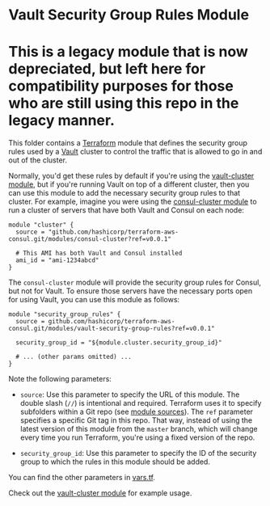 # Vault Security Group Rules Module
# This is a legacy module that is now depreciated, but left here for compatibility purposes for those who are still using this repo in the legacy manner.

This folder contains a [Terraform](https://www.terraform.io/) module that defines the security group rules used by a 
[Vault](https://www.vaultproject.io/) cluster to control the traffic that is allowed to go in and out of the cluster. 

Normally, you'd get these rules by default if you're using the [vault-cluster module](https://github.com/hashicorp/terraform-aws-vault/tree/master/modules/vault-cluster), but if 
you're running Vault on top of a different cluster, then you can use this module to add the necessary security group 
rules to that cluster. For example, imagine you were using the [consul-cluster 
module](https://github.com/hashicorp/terraform-aws-consul/tree/master/modules/consul-cluster) to run a cluster of 
servers that have both Vault and Consul on each node:

```hcl
module "cluster" {
  source = "github.com/hashicorp/terraform-aws-consul.git/modules/consul-cluster?ref=v0.0.1"
  
  # This AMI has both Vault and Consul installed
  ami_id = "ami-1234abcd"
}
```

The `consul-cluster` module will provide the security group rules for Consul, but not for Vault. To ensure those 
servers have the necessary ports open for using Vault, you can use this module as follows:


```hcl
module "security_group_rules" {
  source = github.com/hashicorp/terraform-aws-consul.git/modules/vault-security-group-rules?ref=v0.0.1"

  security_group_id = "${module.cluster.security_group_id}"
  
  # ... (other params omitted) ...
}
```

Note the following parameters:

* `source`: Use this parameter to specify the URL of this module. The double slash (`//`) is intentional 
  and required. Terraform uses it to specify subfolders within a Git repo (see [module 
  sources](https://www.terraform.io/docs/modules/sources.html)). The `ref` parameter specifies a specific Git tag in 
  this repo. That way, instead of using the latest version of this module from the `master` branch, which 
  will change every time you run Terraform, you're using a fixed version of the repo.

* `security_group_id`: Use this parameter to specify the ID of the security group to which the rules in this module
  should be added.
  
You can find the other parameters in [vars.tf](vars.tf).

Check out the [vault-cluster module](https://github.com/hashicorp/terraform-aws-vault/tree/master/modules/vault-cluster) for example usage.
